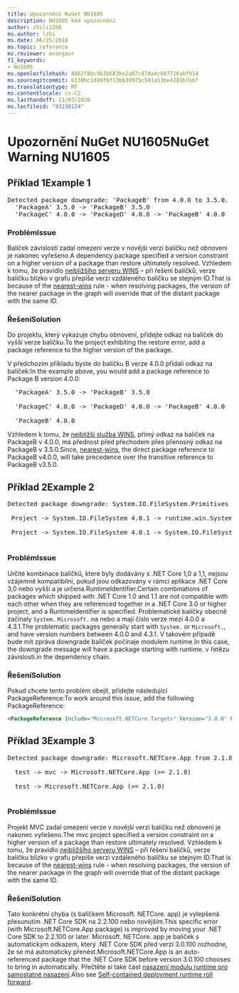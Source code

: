 ```yaml
---
title: Upozornění NuGet NU1605
description: NU1605 kód upozornění
author: zhili1208
ms.author: lzhi
ms.date: 06/25/2018
ms.topic: reference
ms.reviewer: anangaur
f1_keywords:
- NU1605
ms.openlocfilehash: 8d62f8bc9b3b683be2a07c87da4cb87716abf914
ms.sourcegitcommit: b138bc1d49fbf13b63d975c581a53be4283b7ebf
ms.translationtype: MT
ms.contentlocale: cs-CZ
ms.lasthandoff: 11/03/2020
ms.locfileid: "93238124"
---
```

# <a name="nuget-warning-nu1605"></a><span data-ttu-id="a7b68-103">Upozornění NuGet NU1605</span><span class="sxs-lookup"><span data-stu-id="a7b68-103">NuGet Warning NU1605</span></span>

## <a name="example-1"></a><span data-ttu-id="a7b68-104">Příklad 1</span><span class="sxs-lookup"><span data-stu-id="a7b68-104">Example 1</span></span>

<pre>Detected package downgrade: 'PackageB' from 4.0.0 to 3.5.0. Reference the package directly from the project to select a different version.<br/>  'PackageA' 3.5.0 -> 'PackageB' 3.5.0<br/>  'PackageC' 4.0.0 -> 'PackageD' 4.0.0 -> 'PackageB' 4.0.0</pre>

### <a name="issue"></a><span data-ttu-id="a7b68-105">Problém</span><span class="sxs-lookup"><span data-stu-id="a7b68-105">Issue</span></span>
<span data-ttu-id="a7b68-106">Balíček závislostí zadal omezení verze v novější verzi balíčku než obnovení je nakonec vyřešeno.</span><span class="sxs-lookup"><span data-stu-id="a7b68-106">A dependency package specified a version constraint on a higher version of a package than restore ultimately resolved.</span></span> <span data-ttu-id="a7b68-107">Vzhledem k tomu, že pravidlo [nejbližšího serveru WINS](../../concepts/dependency-resolution.md#nearest-wins) – při řešení balíčků, verze balíčku blízko v grafu přepíše verzi vzdáleného balíčku se stejným ID.</span><span class="sxs-lookup"><span data-stu-id="a7b68-107">That is because of the [nearest-wins](../../concepts/dependency-resolution.md#nearest-wins) rule - when resolving packages, the version of the nearer package in the graph will override that of the distant package with the same ID.</span></span>

### <a name="solution"></a><span data-ttu-id="a7b68-108">Řešení</span><span class="sxs-lookup"><span data-stu-id="a7b68-108">Solution</span></span>
<span data-ttu-id="a7b68-109">Do projektu, který vykazuje chybu obnovení, přidejte odkaz na balíček do vyšší verze balíčku.</span><span class="sxs-lookup"><span data-stu-id="a7b68-109">To the project exhibiting the restore error, add a package reference to the higher version of the package.</span></span>

<span data-ttu-id="a7b68-110">V předchozím příkladu byste do balíčku B verze 4.0.0 přidali odkaz na balíček:</span><span class="sxs-lookup"><span data-stu-id="a7b68-110">In the example above, you would add a package reference to Package B version 4.0.0:</span></span>

<pre>
  'PackageA' 3.5.0 -> 'PackageB' 3.5.0<br/>
  'PackageC' 4.0.0 -> 'PackageD' 4.0.0 -> 'PackageB' 4.0.0<br/>
  'PackageB' 4.0.0
</pre>

<span data-ttu-id="a7b68-111">Vzhledem k tomu, že [nejbližší služba WINS](../../concepts/dependency-resolution.md#nearest-wins), přímý odkaz na balíček na PackageB v 4.0.0, má přednost před přechodem přes přenosný odkaz na PackageB v 3.5.0.</span><span class="sxs-lookup"><span data-stu-id="a7b68-111">Since, [nearest-wins](../../concepts/dependency-resolution.md#nearest-wins), the direct package reference to PackageB v4.0.0, will take precedence over the transitive reference to PackageB v3.5.0.</span></span>

## <a name="example-2"></a><span data-ttu-id="a7b68-112">Příklad 2</span><span class="sxs-lookup"><span data-stu-id="a7b68-112">Example 2</span></span>
<pre>
Detected package downgrade: System.IO.FileSystem.Primitives from 4.3.0 to 4.0.1. Reference the package directly from the project to select a different version.</br>
 Project -> System.IO.FileSystem 4.0.1 -> runtime.win.System.IO.FileSystem 4.3.0 -> System.IO.FileSystem.Primitives (>= 4.3.0)</br>
 Project -> System.IO.FileSystem 4.0.1 -> System.IO.FileSystem.Primitives (>= 4.0.1)</br>
</pre>

### <a name="issue"></a><span data-ttu-id="a7b68-113">Problém</span><span class="sxs-lookup"><span data-stu-id="a7b68-113">Issue</span></span> 

<span data-ttu-id="a7b68-114">Určité kombinace balíčků, které byly dodávány s .NET Core 1,0 a 1,1, nejsou vzájemně kompatibilní, pokud jsou odkazovány v rámci aplikace .NET Core 3,0 nebo vyšší a je určena RuntimeIdentifier.</span><span class="sxs-lookup"><span data-stu-id="a7b68-114">Certain combinations of packages which shipped with .NET Core 1.0 and 1.1 are not compatible with each other when they are referenced together in a .NET Core 3.0 or higher project, and a RuntimeIdentifier is specified.</span></span>  <span data-ttu-id="a7b68-115">Problematické balíčky obecně začínaly `System.` `Microsoft.` na nebo a mají číslo verze mezi 4.0.0 a 4.3.1.</span><span class="sxs-lookup"><span data-stu-id="a7b68-115">The problematic packages generally start with `System.` or `Microsoft.`, and have version numbers between 4.0.0 and 4.3.1.</span></span>  <span data-ttu-id="a7b68-116">V takovém případě bude mít zpráva downgrade balíček počínaje modulem runtime.<RID></span><span class="sxs-lookup"><span data-stu-id="a7b68-116">In this case, the downgrade message will have a package starting with runtime.<RID></span></span> <span data-ttu-id="a7b68-117">v řetězu závislostí.</span><span class="sxs-lookup"><span data-stu-id="a7b68-117">in the dependency chain.</span></span>

### <a name="solution"></a><span data-ttu-id="a7b68-118">Řešení</span><span class="sxs-lookup"><span data-stu-id="a7b68-118">Solution</span></span>

<span data-ttu-id="a7b68-119">Pokud chcete tento problém obejít, přidejte následující PackageReference:</span><span class="sxs-lookup"><span data-stu-id="a7b68-119">To work around this issue, add the following PackageReference:</span></span>

```xml
<PackageReference Include="Microsoft.NETCore.Targets" Version="3.0.0" PrivateAssets="all" />
```

## <a name="example-3"></a><span data-ttu-id="a7b68-120">Příklad 3</span><span class="sxs-lookup"><span data-stu-id="a7b68-120">Example 3</span></span>

<pre>Detected package downgrade: Microsoft.NETCore.App from 2.1.8 to 2.1.0. Reference the package directly from the project to select a different version.<br/>
  test -> mvc -> Microsoft.NETCore.App (>= 2.1.8)<br/>
  test -> Microsoft.NETCore.App (>= 2.1.0)<br/>
</pre>

### <a name="issue"></a><span data-ttu-id="a7b68-121">Problém</span><span class="sxs-lookup"><span data-stu-id="a7b68-121">Issue</span></span>

<span data-ttu-id="a7b68-122">Projekt MVC zadal omezení verze v novější verzi balíčku než obnovení je nakonec vyřešeno.</span><span class="sxs-lookup"><span data-stu-id="a7b68-122">The mvc project specified a version constraint on a higher version of a package than restore ultimately resolved.</span></span> <span data-ttu-id="a7b68-123">Vzhledem k tomu, že pravidlo [nejbližšího serveru WINS](../../concepts/dependency-resolution.md#nearest-wins) – při řešení balíčků, verze balíčku blízko v grafu přepíše verzi vzdáleného balíčku se stejným ID.</span><span class="sxs-lookup"><span data-stu-id="a7b68-123">That is because of the [nearest-wins](../../concepts/dependency-resolution.md#nearest-wins) rule - when resolving packages, the version of the nearer package in the graph will override that of the distant package with the same ID.</span></span>

### <a name="solution"></a><span data-ttu-id="a7b68-124">Řešení</span><span class="sxs-lookup"><span data-stu-id="a7b68-124">Solution</span></span>

<span data-ttu-id="a7b68-125">Tato konkrétní chyba (s balíčkem Microsoft. NETCore. app) je vylepšená přesunutím .NET Core SDK na 2.2.100 nebo novějším.</span><span class="sxs-lookup"><span data-stu-id="a7b68-125">This specific error (with Microsoft.NETCore.App package) is improved by moving your .NET Core SDK to 2.2.100 or later.</span></span> <span data-ttu-id="a7b68-126">Microsoft. NETCore. app je balíček s automatickým odkazem, který .NET Core SDK před verzí 3.0.100 rozhodne, že se má automaticky přenést.</span><span class="sxs-lookup"><span data-stu-id="a7b68-126">Microsoft.NETCore.App is an auto-referenced package that the .NET Core SDK before version 3.0.100 chooses to bring in automatically.</span></span> <span data-ttu-id="a7b68-127">Přečtěte si také část [nasazení modulu runtime pro samostatné nasazení](/dotnet/core/deploying/runtime-patch-selection).</span><span class="sxs-lookup"><span data-stu-id="a7b68-127">Also see [Self-contained deployment runtime roll forward](/dotnet/core/deploying/runtime-patch-selection).</span></span>

